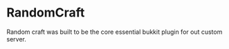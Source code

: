 # RandomCraft
 Random craft was built to be the core essential bukkit plugin for out custom server.
